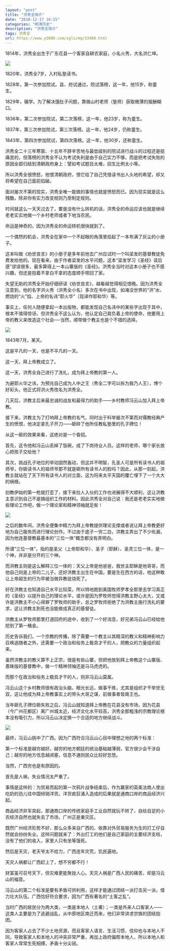 ```yaml
---
layout: "post"
title: "洪秀全简介"
date: "2018-12-17 16:15"
categories: "明清历史"
description: "洪秀全简介"
tags: 洪秀全
url: https://www.y5000.com/zgls/mq/33488.html
---
```






1814年，洪秀全出生于广东花县一个客家自耕农家庭，小名火秀，大名洪仁坤。

![](https://img.y5000.com/uploads/allimg/180921/15-1P921112204212.jpg)

1820年，洪秀全7岁，入村私塾读书。

1828年，第一次参加院试。县、府试通过，院试落榜，这一年，他15岁，称童生。

1829年，辍学。为了解决饿肚子问题，靠做山村老师（塾师）获取微薄的报酬糊口。

1836年，第二次参加院试，第二次落榜，这一年，他23岁，称为童生。

1837年，第三次参加院试，第三次落榜。这一年，他24岁，仍称童生。

1843年，第四次参加院试，第四次落榜。这一年，他30岁，还称童生。

洪秀全二十三年寒窗、十五年不辞辛苦地与最低级别的院试进行战斗的过程还是挺痛苦的，但落榜的洪秀全不认为考试失利是由于自己实力不够，而是把考试失败的原因全部归结到清朝政府身上：譬如考试题目太难，招生比例太小等。

所以洪秀全很愤怒，他恨清朝政府，恨它给了自己凭借读书出人头地的希望，却又将希望在自己面前掐破。

面对屡次不第的现实，洪秀全唯一能做的事情也就是愤怒而已。因为现实就是这么残酷，除非你有实力改变规则乃至制定规则。

时间就这么一天天过去了，要是没有什么转机的话，洪秀全的命运应该也就是继续老老实实地做一个乡村老师或者下地当农民。

命运是神奇的，因为洪秀全的命运转机很快就到了。

一个偶然的机会，洪秀全在家中一个不起眼的角落里拾起了一本布满了灰尘的小册子。

这本叫做《劝世良言》的小册子是多年前他去广州应试时一个叫梁发的基督教徒免费发给他的。现在看来，由于作者梁发的水平问题，这本“梁发学习《圣经》读后感”谬误很多，最多算得上一本山寨版的《圣经》。洪秀全当时对这本小册子也不感兴趣，但还是抱着不拿白不拿的态度顺手带回了家。

失望无助的洪秀全开始仔细研读《劝世良言》，越看越觉得相见恨晚。因为洪秀全注意到，他的名字洪火秀（洪秀全小名）多次在书中出现，如淹没世界的“洪”水、燃烧的“火”焰、上帝的名讳“耶火华”（现译作耶和华）等。

事实上，任何人随便拿起一本出版物，都能发现自己名讳中的某些字出现于其中，根本不值得惊讶。但洪秀全不这么认为，他认定自己肩负着上帝的使命，他要用上帝的教义来改造这个社会──当然，顺带做个教主也是个不错的选择。

![](https://img.y5000.com/uploads/allimg/180921/15-1P92111230U06.jpg)

1843年7月，某天。

这是平凡的一天，也是不平凡的一天。

这一天，拜上帝教成立了。

这一天，洪秀全自己进行了洗礼，成为拜上帝教的第一人。

为避耶火华之讳，为预兆自己成为人中之王（秀全二字可以拆为我乃人王），博个好彩头，他正式将洪火秀改名为洪秀全。

几天后，洪教主后来最忠诚的战友和最得力的助手——乡村教师冯云山加入拜上帝教。

接下来，洪教主为了打响拜上帝教的名气，同时出于科举屡次不第而对儒教经典产生的愤恨，他决定拿孔子开刀——砸碎了他所任教私塾里的孔子牌位！

从这一砸的效果来看，这绝对是一个昏招。

首先，这令他和冯云山丢掉了饭碗，成了下岗待业人员。这样的老师，哪个家长放心把孩子交给他？

其次，挑战孔子地位的举动固然轰动，但这并不明智，孔圣人可是所有读书人的祖师爷，你砸读书人的祖师爷那不就是砸所有读书人的脸吗？因此，从那一刻起，洪教主就站在了天下所有读书人的对立面，这为将来太平天国的覆亡埋下了一个大大的祸根。

创教伊始的第一枪就打歪了，接下来拉人入伙的工作也进展得不大顺利，这让洪教主意识到自己不是搞组织工作的材料。因此洪秀全对自己说：我还是老老实实地做些理论工作吧，做一个理论家和精神领袖就足矣！

![](https://img.y5000.com/uploads/allimg/180921/15-1P9211124003Z.jpg)

之后的数年间，洪秀全便集中精力为拜上帝教提供理论支撑或者说让拜上帝教更好地为自己服务而进行理论创作。不过由于底子一穷二白，洪教主弄出了不少纰漏，因为他连基督教最基本的“三位一体”概念都没有弄明白。

所谓“三位一体”，指的是圣父（上帝耶和华）、圣子（耶稣）、圣灵三位一体，是一个神，并非是分开的三个神。

而洪教主则是这么解释三位一体的：天父上帝是他爸爸，救世主耶稣是他哥哥，而他自己则是上帝的二儿子。还好洪教主出生在中国，要是生在西方的话，他这种敢让上帝超生的行为早被当做异教徒烧死了。

好在洪教主也知道自己水平比较菜，所以特地跑到美国牧师罗孝全那里去学习真正的《圣经》以提升自己的理论水平，或许是因为罗牧师觉得洪教主野心太大，又或许是洪教主不小心得罪了罗牧师的助手，总之罗牧师拒绝了为洪教主施行洗礼的要求，这让洪教主到死也没能做成真正的基督徒。

洪教主从罗牧师那里打道回府的途中，收到了一个好消息，好兄弟冯云山已经给他挖到了第一桶金。

历史告诉我们，一个宗教的传播，除了需要一个教主以其精深的教义和精神影响力召唤追随者之外，还需要一个政治和俗务上极具才干的人，把教众的力量组织起来。

虽然洪教主的教义算不上正宗，很是有些山寨，但把他放到拜上帝教这个山寨版、愚昧版的基督教中，做一个精神领袖还是马马虎虎的。

而那个在政治和俗务上极具才干的人，则非冯云山莫属。

冯云山这个乡村教师很有政治头脑，眼光长远，做事干练，尤其是组织才干举世无双，这让他成为拜上帝教事实上的带头大哥之谋，前做事者皆南王也。

当年砸孔子牌位砸失败之后，冯云山就知道拜上帝教在花县没有市场，因为花县（今广州花都区）离广州城太近，经济文化水平较高，洪秀全那粗浅的宗教理论根本没有吸引力，所以冯云山决定换一个合适的地方继续战斗。

![](https://img.y5000.com/uploads/allimg/180921/15-1P921112430341.jpg)

最终，冯云山挑中了广西。因为广西符合冯云山心目中理想之地的两个标准：

第一个标准是越穷越好。越穷的地方朝廷的统治基础越薄弱，官方很少会干涉自己；越穷的地方信息越闭塞，信息不通则民众比较好忽悠。

当然，广西穷也是有原因的。

首先是人祸，失业情况太严重了。

事情是这样的：为贸易而起的第一次鸦片战争结束后，作为赢家的英美法商人使出吃奶的劲儿往中国倾销洋货。洋货疯狂涌入造成的后果就是通商口岸的商品经济兴起。

商品经济异军突起，那通商口岸的传统家庭手工业自然就玩不转了，自给自足的小农经济自然也就失去了市场，广州正是重灾区。

既然广州经济形势不好，那么众多来自广西的、依靠对外贸易服务为生的打工仔自然就会纷纷失业。这样问题就来了：外出打工的他们是自己家庭的主要经济支柱，没有了他们的收入，家里人只有坐等饿死。

然后是天灾，老天爷太不给力，广西连年灾荒，饥民遍地。

天灾人祸都让广西赶上了，想不穷都不行！

财富虽可召号天下，但灾难更能聚拢人心。天灾人祸是广西人民的痛苦，却是冯云山的福音。

冯云山的第二个标准是要有矛盾可供利用，这样才能通过团结一派打击另一派，借力壮大队伍。广西恰好符合要求，因为广西有著名的“土客之乱”。

当时广西的居民分为两大类，一类是本地人（土著）；一类是外来人口客家人——这类人主要是为了逃避战乱，从中原地区南迁而来，他们非常讲求宗族的团结抱团。

因为客家人占去了不少土地资源，而且客家人语言、生活习惯、信仰也与本地人不同，导致客家人和本地人的冲突非常严重，再加上政府偏帮本地人，所以本地人和客家人常常生死相搏，矛盾十分尖锐。
